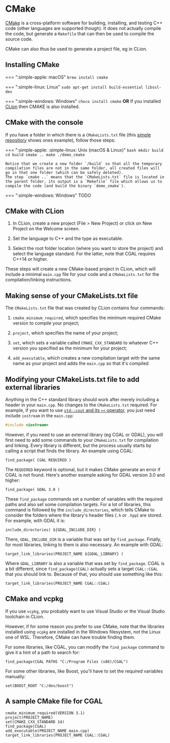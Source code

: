 
# CMake

[CMake](https://cmake.org) is a cross-platform software for building, installing, and testing C++ code (other languages are supported though). 
It does not actually compile the code, but generate a `Makefile` that can then be used to compile the source code.

CMake can also thus be used to generate a project file, eg in CLion.


## Installing CMake

=== ":simple-apple: macOS"
    `brew install cmake`

=== ":simple-linux: Linux"
    `sudo apt-get install build-essential libssl-dev`

=== ":simple-windows: Windows"
    `choco install cmake` __OR__ If you installed [CLion](https://www.jetbrains.com/help/clion/quick-tutorial-on-configuring-clion-on-windows.html) then CMAKE is also installed.


## CMake with the console

If you have a folder in which there is a `CMakeLists.txt` file (this [simple repository](https://github.com/hugoledoux/demo_cmake) shows ones example), follow those steps:

=== ":simple-apple: :simple-linux: Unix (macOS & Linux)"
    ```bash
    mkdir build
    cd build
    cmake ..
    make
    ./demo_cmake
    ```

    Notice that we create a new folder `/build` so that all the temporary compilation files are not in the same folder, all created files will go in that one folder (which can be safely deleted).
    The step `cmake ..` means that the `CMakeLists.txt` file is located in the parent folder, its output is a `Makefile` file which allows us to compile the code (and build the binary `demo_cmake`).

=== ":simple-windows: Windows"
    TODO


## CMake with CLion

1. In CLion, create a new project (File > New Project) or click on New Project on the Welcome screen.

2. Set the language to C++ and the type as executable. 

3. Select the root folder location (where you want to store the project) and select the language standard. For the latter, note that CGAL requires C++14 or higher.

These steps will create a new CMake-based project in CLion, which will include a minimal `main.cpp` file for your code and a `CMakeLists.txt` for the compilation/linking instructions.

## Making sense of your CMakeLists.txt file

The `CMakeLists.txt` file that was created by CLion contains four commands:

1. `cmake_minimum_required`, which specifies the minimum required CMake version to compile your project;

2. `project`, which specifies the name of your project;

3. `set`, which sets a variable called `CMAKE_CXX_STANDARD` to whatever C++ version you specified as the minimum for your project;

4. `add_executable`, which creates a new compilation target with the same name as your project and adds the `main.cpp` so that it's compiled

## Modifying your CMakeLists.txt file to add external libraries

Anything in the C++ standard library should work after merely including a header in your `main.cpp`. No changes to the `CMakeLists.txt` required. For example, if you want to use [`std::cout` and its `<<` operator](https://www.cplusplus.com/reference/ostream/ostream/operator%3C%3C/), you just need include `iostream` in the `main.cpp`:

```cpp
#include <iostream> 
```

However, if you need to use an external library (eg CGAL or GDAL), you will first need to add some commands to your `CMakeLists.txt` for compilation and linking. Every library is different, but the process usually starts by calling a script that finds the library. An example using CGAL:

```
find_package( CGAL REQUIRED )
```

The `REQUIRED` keyword is optional, but it makes CMake generate an error if CGAL is not found. Here's another example asking for GDAL version 3.0 and higher:

```
find_package( GDAL 3.0 )
```

These `find_package` commands set a number of variables with the required paths and also set some compilation targets. For a lot of libraries, this command is followed by the `include_directories`, which tells CMake to consider the folders where the library's header files (`.h` or `.hpp`) are stored. For example, with GDAL it is:

```
include_directories( ${GDAL_INCLUDE_DIR} )
```

There, `GDAL_INCLUDE_DIR` is a variable that was set by `find_package`. Finally, for most libraries, linking to them is also necessary. An example with GDAL:

```
target_link_libraries(PROJECT_NAME ${GDAL_LIBRARY} )
```

Where `GDAL_LIBRARY` is also a variable that was set by `find_package`. CGAL is a bit different, since `find_package(CGAL)` actually sets a target `CGAL::CGAL` that you should link to. Because of that, you should use something like this:

```
target_link_libraries(PROJECT_NAME CGAL::CGAL)
```

## CMake and vcpkg

If you use `vcpkg`, you probably want to use Visual Studio or the Visual Studio toolchain in CLion.

However, if for some reason you prefer to use CMake, note that the libraries installed using `vcpkg` are installed in the Windows filesystem, not the Linux one of WSL. Therefore, CMake can have trouble finding them.

For some libraries, like CGAL, you can modify the `find_package` command to give it a hint of a path to search for:

```
find_package(CGAL PATHS "C:/Program Files (x86)/CGAL")
```

For some other libraries, like Boost, you'll have to set the required variables manually:

```
set(BOOST_ROOT "C:/dev/boost")
```

## A sample CMake file for CGAL

```
cmake_minimum_required(VERSION 3.1)
project(PROJECT_NAME)
set(CMAKE_CXX_STANDARD 14)
find_package(CGAL)
add_executable(PROJECT_NAME main.cpp)
target_link_libraries(PROJECT_NAME CGAL::CGAL)
```